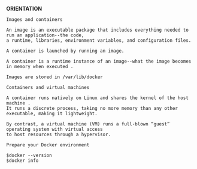**ORIENTATION**

`Images and containers`

    An image is an executable package that includes everything needed to run an application--the code,
    a runtime, libraries, environment variables, and configuration files.

    A container is launched by running an image. 
    
    A container is a runtime instance of an image--what the image becomes in memory when executed .
 
    Images are stored in /var/lib/docker
    
`Containers and virtual machines`

    A container runs natively on Linux and shares the kernel of the host machine . 
    It runs a discrete process, taking no more memory than any other executable, making it lightweight.
    
    By contrast, a virtual machine (VM) runs a full-blown “guest” operating system with virtual access 
    to host resources through a hypervisor. 
    
`Prepare your Docker environment`

    $docker --version
    $docker info
    